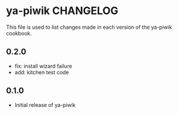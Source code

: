 ya-piwik CHANGELOG
==================

This file is used to list changes made in each version of the ya-piwik cookbook.

0.2.0
-----
- fix: install wizard failure
- add: kitchen test code

0.1.0
-----
- Initial release of ya-piwik
